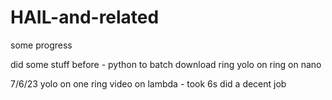 # HAIL-and-related

some progress

did some stuff before - python to batch download ring
yolo on ring on nano

7/6/23
yolo on one ring video on lambda - took 6s
did a decent job
